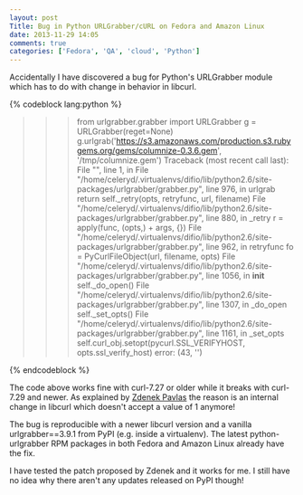```yaml
---
layout: post
Title: Bug in Python URLGrabber/cURL on Fedora and Amazon Linux
date: 2013-11-29 14:05
comments: true
categories: ['Fedora', 'QA', 'cloud', 'Python']
---
```


Accidentally I have discovered a bug for Python's
URLGrabber module which has to do with change in behavior in libcurl.

{% codeblock lang:python %}
>>> from urlgrabber.grabber import URLGrabber
>>> g = URLGrabber(reget=None)
>>> g.urlgrab('https://s3.amazonaws.com/production.s3.rubygems.org/gems/columnize-0.3.6.gem', '/tmp/columnize.gem')
Traceback (most recent call last):
  File "<console>", line 1, in <module>
  File "/home/celeryd/.virtualenvs/difio/lib/python2.6/site-packages/urlgrabber/grabber.py", line 976, in urlgrab
    return self._retry(opts, retryfunc, url, filename)
  File "/home/celeryd/.virtualenvs/difio/lib/python2.6/site-packages/urlgrabber/grabber.py", line 880, in _retry
    r = apply(func, (opts,) + args, {})
  File "/home/celeryd/.virtualenvs/difio/lib/python2.6/site-packages/urlgrabber/grabber.py", line 962, in retryfunc
    fo = PyCurlFileObject(url, filename, opts)
  File "/home/celeryd/.virtualenvs/difio/lib/python2.6/site-packages/urlgrabber/grabber.py", line 1056, in __init__
    self._do_open()
  File "/home/celeryd/.virtualenvs/difio/lib/python2.6/site-packages/urlgrabber/grabber.py", line 1307, in _do_open
    self._set_opts()
  File "/home/celeryd/.virtualenvs/difio/lib/python2.6/site-packages/urlgrabber/grabber.py", line 1161, in _set_opts
    self.curl_obj.setopt(pycurl.SSL_VERIFYHOST, opts.ssl_verify_host)
error: (43, '')
>>> 
{% endcodeblock %}

The code above works fine with curl-7.27 or older while it breaks with curl-7.29 and
newer. As explained by 
[Zdenek Pavlas](http://lists.baseurl.org/pipermail/yum-devel/2013-November/010428.html)
the reason is an internal change in libcurl which doesn't accept a value of 1 anymore!

The bug is reproducible with a newer libcurl version and a vanilla urlgrabber==3.9.1
from PyPI (e.g. inside a virtualenv). The latest python-urlgrabber RPM packages in both
Fedora and Amazon Linux already have the fix.


I have tested the patch proposed by Zdenek and it works for me. I still have no idea why
there aren't any updates released on PyPI though!

